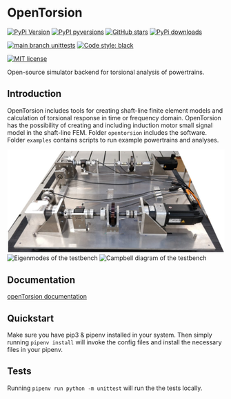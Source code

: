 # OpenTorsion

[![PyPi Version](https://img.shields.io/pypi/v/opentorsion.svg)](https://pypi.org/project/opentorsion)
[![PyPI pyversions](https://img.shields.io/pypi/pyversions/opentorsion.svg)](https://pypi.org/pypi/opentorsion/)
[![GitHub stars](https://img.shields.io/github/stars/Aalto-Arotor/openTorsion.svg)](https://github.com/Aalto-Arotor/openTorsion)
[![PyPi downloads](https://img.shields.io/pypi/dm/opentorsion.svg)](https://pypistats.org/packages/opentorsion)

[![main branch unittests](https://github.com/aalto-arotor/opentorsion/actions/workflows/unittest.yml/badge.svg?branch=main)](https://github.com/Aalto-Arotor/openTorsion/tree/main/opentorsion/tests)
[![Code style: black](https://img.shields.io/badge/code%20style-black-000000.svg)](https://github.com/psf/black)

[![MIT license](https://img.shields.io/badge/License-MIT-blue.svg)](https://github.com/Aalto-Arotor/openTorsion/blob/main/LICENSE)


Open-source simulator backend for torsional analysis of powertrains.

## Introduction
OpenTorsion includes tools for creating shaft-line finite element models and calculation of torsional response in time or frequency domain. OpenTorsion has the possibility of creating and including induction motor small signal model in the shaft-line FEM.
Folder ```opentorsion``` includes the software. Folder ```examples``` contains scripts to run example powertrains and analyses.

![Small-scale marine thruster testbench](./figures/testbench.png "Small-scale marine thruster testbench")
![Eigenmodes of the testbench](./figures/eigenmodes.png "Eigenmodes of the testbench")
![Campbell diagram of the testbench](./figures/campbell.png "Campbell diagram of the testbench")

## Documentation

[openTorsion documentation](https://aalto-arotor.github.io/openTorsion/)

## Quickstart
Make sure you have pip3 & pipenv installed in your system. Then simply running ```pipenv install``` will invoke the config files and install the necessary files in your pipenv.

## Tests
Running ```pipenv run python -m unittest``` will run the the tests locally.

<!--
## Coverage report
First generate the ```.coverage``` file by running ```pipenv run coverage run -m unittest```. You can access the report easily by running ```pipenv run coverage report``` 

## TODO
The coverage reports should be ran automatically as a workflow. [Additional information](https://about.codecov.io/blog/python-code-coverage-using-github-actions-and-codecov/)

<!--
badge for coverage
[![codecov](https://img.shields.io/codecov/c/github/Aalto-Arotor/openTorsion.svg)](https://codecov.io/gh/Aalto-Arotor/openTorsion)
-->
